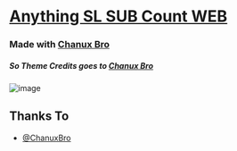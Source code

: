 # [Anything SL SUB Count WEB](subcnt.hansakabro.tk)


### Made with [Chanux Bro](https://www.chanuxbro.com)

#####  So Theme Credits goes to [Chanux Bro](https://www.chanuxbro.com)



![image](https://telegra.ph/file/804c8c55badd4018c60ea.jpg)


## Thanks To
 - [@ChanuxBro](www.chanuxbro.com)

